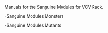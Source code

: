 Manuals for the Sanguine Modules for VCV Rack.

-Sanguine Modules Monsters

-Sanguine Modules Mutants

